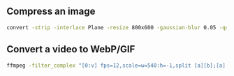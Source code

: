 ## Compress an image
```bash
convert -strip -interlace Plane -resize 800x600 -gaussian-blur 0.05 -quality 85% source.png result.webp
```

## Convert a video to WebP/GIF
```bash
ffmpeg -filter_complex "[0:v] fps=12,scale=w=540:h=-1,split [a][b];[a] palettegen [p];[b][p] paletteuse" -i clip.mov clip.webp
```
